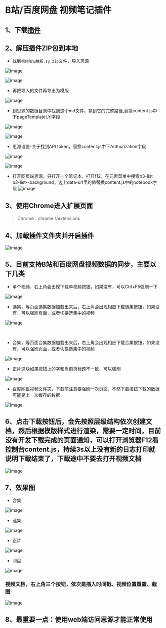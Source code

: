 # B站/百度网盘 视频笔记插件

## 1、下载[插件](https://github.com/coriger/siyuan-video-extension/archive/refs/heads/master.zip)

## 2、解压插件ZIP包到本地

- 找到`视频笔记模版.sy.zip`​文件，导入思源

​![image](assets/image-20240811070044-66q8j4g.png)​

​![image](assets/image-20240811065814-rnvxkky.png)​

- 再把导入的文件再导出为模版

​![image](assets/image-20240811065659-910u9er.png)​

- 到思源的数据目录中找到这个md文件，拿到它的完整路径,替换content.js中下pageTemplateUrl字段

​![image](assets/image-20240811070032-qh29h3n.png)​

​![image](assets/image-20240811070509-adovzpp.png)​

- 思源设置-关于找到API token，替换content.js中下Authorization字段

​![image](assets/image-20240811070706-tvv2rxv.png)​

​![image](assets/image-20240811070631-y0q69yp.png)​

- 打开网页端思源，只打开一个笔记本，打开f12，在元素菜单中搜索b3-list b3-list--background，边上data-url里的值替换content.js中的notebook字段
  ![image](assets/image_03.png)

## 3、使用Chrome进入扩展页面

> Chrome：chrome://extensions

## 4、加载插件文件夹并开启插件

​![image](assets/image-20240811065207-ouqxor3.png)​

## 5、目前支持B站和百度网盘视频数据的同步，主要以下几类

- 单个视频，右上角会出现下载单视频按钮，如果没有，可以Ctrl+F5强刷一下

​![image](assets/image-20240811071518-5dxgfgi.png)​

- 选集，等页面选集数据加载出来后，右上角会出现相应下载选集按钮，如果没有，可以强刷页面，或者切换选集中的视频

​![image](assets/image-20240811071726-5tg0vc4.png)​

‍

- 合集，等页面合集数据加载出来后，右上角会出现相应下载合集按钮，如果没有，可以强刷页面，或者切换选集中的视频

​![image](assets/image-20240811071630-lqc8qiz.png)​

- 正片这块如果按钮上的字和当前页标题不一致，可以强刷

​![image](assets/image-20240811073008-fpilxg0.png)​

- 百度网盘视频文件夹，下载前注意要强刷一次页面，不然下载按钮下载的数据可能是上一次缓存的数据

![image](assets/image_01.png)

## 6、点击下载按钮后，会先按照层级结构依次创建文档，然后根据模版样式进行渲染，需要一定时间，目前没有开发下载完成的页面通知，可以打开浏览器F12看控制台content.js，持续3s以上没有新的日志打印就说明下载结束了，下载途中不要去打开视频文档

​![image](assets/image-20240811072025-q0ep4ih.png)​

## 7、效果图

- 合集

​![image](assets/image-20240811072216-jdqp2f5.png)​

- 选集

​![image](assets/image-20240811072238-6hcx0rp.png)​

- 正片

​![image](assets/image-20240811074118-ea4ptcj.png)​

- 网盘

![image](assets/image_02.png)

### 视频文档，右上角三个按钮，依次是插入时间戳、视频位置重置、截图

![image](https://github.com/user-attachments/assets/5bb73900-20eb-4cec-acfa-874606431846)

## 8、最重要一点：使用web端访问思源才能正常使用
